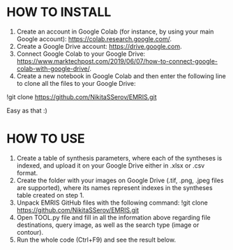 # HOW TO INSTALL

1. Create an account in Google Colab (for instance, by using your main Google account): https://colab.research.google.com/.
2. Create a Google Drive account: https://drive.google.com.
3. Connect Google Colab to your Google Drive: https://www.marktechpost.com/2019/06/07/how-to-connect-google-colab-with-google-drive/.
4. Create a new notebook in Google Colab and then enter the following line to clone all the files to your Google Drive:

!git clone https://github.com/NikitaSSerov/EMRIS.git

   Easy as that :)

# HOW TO USE

1. Create a table of synthesis parameters, where each of the syntheses is indexed, and upload it on your Google Drive either in .xlsx or .csv format.
2. Create the folder with your images on Google Drive (.tif, .png, .jpeg files are supported), where its names represent indexes in the syntheses table created on step 1.
3. Unpack EMRIS GitHub files with the following command:
!git clone https://github.com/NikitaSSerov/EMRIS.git
4. Open TOOL.py file and fill in all the information above regarding file destinations, query image, as well as the search type (image or contour).
5. Run the whole code (Ctrl+F9) and see the result below.

